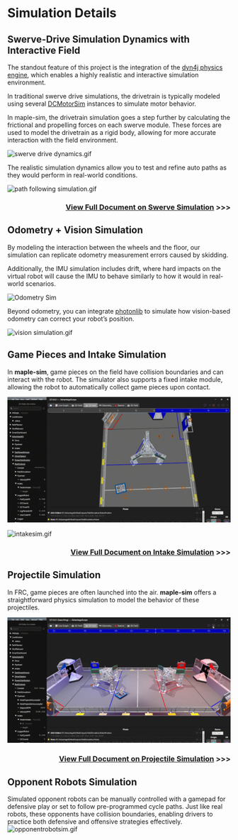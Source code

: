 # Simulation Details

## Swerve-Drive Simulation Dynamics with Interactive Field
The standout feature of this project is the integration of the [dyn4j physics engine](https://github.com/dyn4j/dyn4j), which enables a highly realistic and interactive simulation environment.

In traditional swerve drive simulations, the drivetrain is typically modeled using several [DCMotorSim](https://github.wpilib.org/allwpilib/docs/release/java/edu/wpi/first/wpilibj/simulation/DCMotorSim.html) instances to simulate motor behavior. 

In maple-sim, the drivetrain simulation goes a step further by calculating the frictional and propelling forces on each swerve module. 
These forces are used to model the drivetrain as a rigid body, allowing for more accurate interaction with the field environment.

![swerve drive dynamics.gif](media%2Fswerve%20drive%20dynamics.gif)

The realistic simulation dynamics allow you to test and refine auto paths as they would perform in real-world conditions.

![path following simulation.gif](media%2Fpath%20following%20simulation.gif)

<div align="right">
    <h3><a href="./swerve-simulation-overview.md">View Full Document on Swerve Simulation</a> >>></h3>
</div>

## Odometry + Vision Simulation

By modeling the interaction between the wheels and the floor, our simulation can replicate odometry measurement errors caused by skidding.

Additionally, the IMU simulation includes drift, where hard impacts on the virtual robot will cause the IMU to behave similarly to how it would in real-world scenarios.

![Odometry Sim](media/odometry%20simulation.gif)

Beyond odometry, you can integrate [photonlib](https://docs.photonvision.org/en/latest/docs/simulation/simulation-java.html) to simulate how vision-based odometry can correct your robot’s position.

![vision simulation.gif](media%2Fvision%20simulation.gif)

## Game Pieces and Intake Simulation
In **maple-sim**, game pieces on the field have collision boundaries and can interact with the robot.
The simulator also supports a fixed intake module, allowing the robot to automatically collect game pieces upon contact.

![game pieces simulation.gif](media%2Fgame%20pieces%20simulation.gif)

![intakesim.gif](media/intakesim.gif)

<div align="right">
    <h3><a href="./simulating-intake.md">View Full Document on Intake Simulation</a> >>></h3>
</div>

## Projectile Simulation
In FRC, game pieces are often launched into the air. 
**maple-sim** offers a straightforward physics simulation to model the behavior of these projectiles.

![projectile simulation.gif](media%2Fprojectile%20simulation.gif)

<div align="right">
    <h3><a href="./simulating-projectiles.md">View Full Document on Projectile Simulation</a> >>></h3>
</div>

## Opponent Robots Simulation

Simulated opponent robots can be manually controlled with a gamepad for defensive play or set to follow pre-programmed cycle paths. 
Just like real robots, these opponents have collision boundaries, enabling drivers to practice both defensive and offensive strategies effectively.
![opponentrobotsim.gif](media/opponent%20robot%20simulation.gif)

